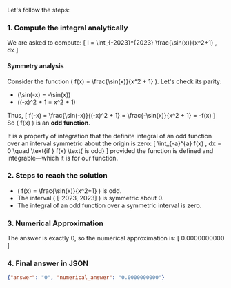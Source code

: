 Let's follow the steps:

### 1. Compute the integral analytically

We are asked to compute:
\[
I = \int_{-2023}^{2023} \frac{\sin(x)}{x^2+1} \, dx
\]

#### Symmetry analysis

Consider the function \( f(x) = \frac{\sin(x)}{x^2 + 1} \). Let's check its parity:
- \(\sin(-x) = -\sin(x)\)
- \((-x)^2 + 1 = x^2 + 1\)

Thus,
\[
f(-x) = \frac{\sin(-x)}{(-x)^2 + 1} = \frac{-\sin(x)}{x^2 + 1} = -f(x)
\]
So \( f(x) \) is an **odd function**.

It is a property of integration that the definite integral of an odd function over an interval symmetric about the origin is zero:
\[
\int_{-a}^{a} f(x) \, dx = 0 \quad \text{if } f(x) \text{ is odd}
\]
provided the function is defined and integrable—which it is for our function.

### 2. Steps to reach the solution

- \( f(x) = \frac{\sin(x)}{x^2+1} \) is odd.
- The interval \( [-2023, 2023] \) is symmetric about 0.
- The integral of an odd function over a symmetric interval is zero.

### 3. Numerical Approximation

The answer is exactly 0, so the numerical approximation is:
\[
0.0000000000
\]

### 4. Final answer in JSON

```json
{"answer": "0", "numerical_answer": "0.0000000000"}
```